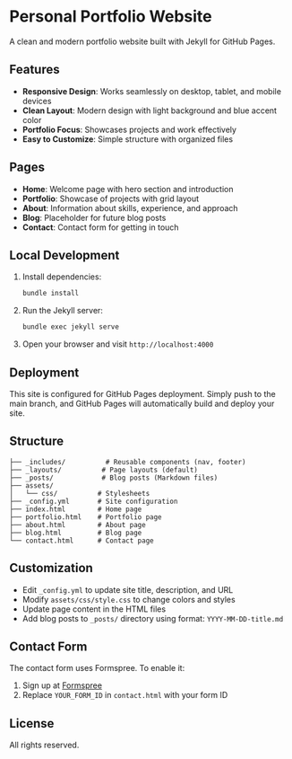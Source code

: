# Personal Portfolio Website

A clean and modern portfolio website built with Jekyll for GitHub Pages.

## Features

- **Responsive Design**: Works seamlessly on desktop, tablet, and mobile devices
- **Clean Layout**: Modern design with light background and blue accent color
- **Portfolio Focus**: Showcases projects and work effectively
- **Easy to Customize**: Simple structure with organized files

## Pages

- **Home**: Welcome page with hero section and introduction
- **Portfolio**: Showcase of projects with grid layout
- **About**: Information about skills, experience, and approach
- **Blog**: Placeholder for future blog posts
- **Contact**: Contact form for getting in touch

## Local Development

1. Install dependencies:
   ```bash
   bundle install
   ```

2. Run the Jekyll server:
   ```bash
   bundle exec jekyll serve
   ```

3. Open your browser and visit `http://localhost:4000`

## Deployment

This site is configured for GitHub Pages deployment. Simply push to the main branch, and GitHub Pages will automatically build and deploy your site.

## Structure

```
├── _includes/          # Reusable components (nav, footer)
├── _layouts/          # Page layouts (default)
├── _posts/            # Blog posts (Markdown files)
├── assets/
│   └── css/          # Stylesheets
├── _config.yml       # Site configuration
├── index.html        # Home page
├── portfolio.html    # Portfolio page
├── about.html        # About page
├── blog.html         # Blog page
└── contact.html      # Contact page
```

## Customization

- Edit `_config.yml` to update site title, description, and URL
- Modify `assets/css/style.css` to change colors and styles
- Update page content in the HTML files
- Add blog posts to `_posts/` directory using format: `YYYY-MM-DD-title.md`

## Contact Form

The contact form uses Formspree. To enable it:
1. Sign up at [Formspree](https://formspree.io)
2. Replace `YOUR_FORM_ID` in `contact.html` with your form ID

## License

All rights reserved.